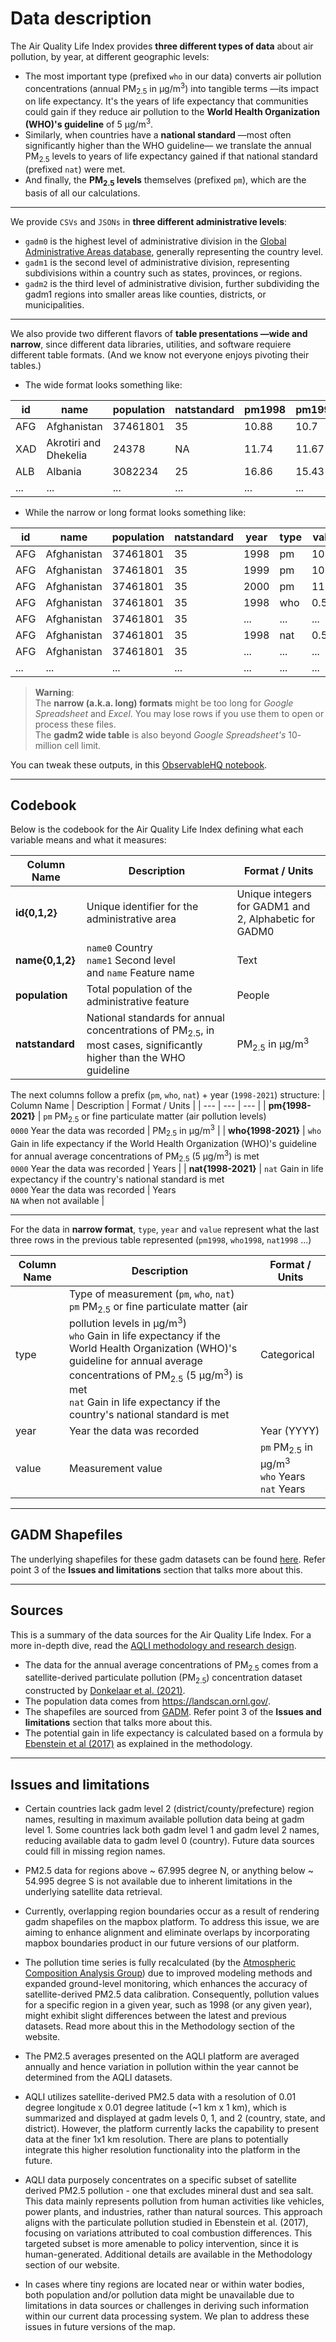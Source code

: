# Data description
The Air Quality Life Index provides **three different types of data** about air pollution, by year, at different geographic levels:
* The most important type (prefixed `who` in our data) converts air pollution concentrations (annual PM<sub>2.5</sub> in µg/m<sup>3</sup>) into tangible terms —its impact on life expectancy. It's the years of life expectancy that communities could gain if they reduce air pollution to the **World Health Organization (WHO)'s guideline** of 5 µg/m<sup>3</sup>.
* Similarly, when countries have a **national standard** —most often significantly higher than the WHO guideline— we translate the annual PM<sub>2.5</sub> levels to years of life expectancy gained if that national standard (prefixed `nat`) were met.
* And finally, the **PM<sub>2.5</sub> levels** themselves (prefixed `pm`), which are the basis of all our calculations.

---

We provide `CSVs` and `JSONs` in **three different administrative levels**:

* `gadm0` is the highest level of administrative division in the [Global Administrative Areas database](https://gadm.org/), generally representing the country level.
* `gadm1` is the second level of administrative division, representing subdivisions within a country such as states, provinces, or regions. 
* `gadm2` is the third level of administrative division, further subdividing the gadm1 regions into smaller areas like counties, districts, or municipalities.

---

We also provide two different flavors of **table presentations —wide and narrow**, since different data libraries, utilities, and software requiere different table formats. (And we know not everyone enjoys pivoting their tables.)

* The wide format looks something like: 

| id | name | population | natstandard | pm1998 | pm1999 | pm2000 | pm2001 | pm2002 | ... | nat1998 | nat1999 | nat2000 | nat2001 | nat2002 |
| --- | --- | --- | --- | --- | --- | --- | --- | --- | --- | --- | --- | --- | --- | --- |
| AFG | Afghanistan | 37461801 | 35 | 10.88 | 10.7 | 11.88 | 13.89 | 13.58 | ... | 0 | 0 | 0 | 0 | 0 |
| XAD | Akrotiri and Dhekelia | 24378 | NA | 11.74 | 11.67 | 13.73 | 12.67 | 10.96 | ... | NA | NA | NA | NA | NA |
| ALB | Albania | 3082234 | 25 | 16.86 | 15.43 | 17.33 | 16.42 | 18.07 | ... | 0 | 0 | 0 | 0 | 0 |
| ... | ... | ... | ... | ... | ... | ... | ... | ... | ... | ... | ... | ... | ... | ... | ... |

* While the narrow or long format looks something like:

| id | name | population | natstandard | year | type | value |
| --- | --- | --- | --- | --- | --- | --- |
| AFG | Afghanistan | 37461801 | 35 | 1998 | pm | 10.88 |
| AFG | Afghanistan | 37461801 | 35 | 1999 | pm | 10.7 |
| AFG | Afghanistan | 37461801 | 35 | 2000 | pm | 11.88 |
| AFG | Afghanistan | 37461801 | 35 | 1998 | who | 0.58 |
| AFG | Afghanistan | 37461801 | 35 | ... | ... | ... |
| AFG | Afghanistan | 37461801 | 35 | 1998 | nat | 0.56 |
| AFG | Afghanistan | 37461801 | 35 | ... | ... | ... |
| ... | ... | ... | ... | ... | ... | ... | ... |

> **Warning**: <br> The **narrow (a.k.a. long) formats** might be too long for *Google Spreadsheet* and *Excel*. You may lose rows if you use them to open or process these files.<br>The **gadm2 wide table** is also beyond *Google Spreadsheet's* 10- million cell limit.

You can tweak these outputs, in this [ObservableHQ notebook](https://observablehq.com/@fndvit/wide-and-narrow-formats-off-the-csvs).

---
## Codebook
Below is the codebook for the Air Quality Life Index defining what each variable means and what it measures:

| Column Name | Description | Format / Units |
| --- | --- | --- |
| **id{0,1,2}** | Unique identifier for the administrative area | Unique integers for GADM1 and 2, Alphabetic for GADM0 |
| **name{0,1,2}** | `name0` Country<br/>`name1` Second level<br/>  and `name` Feature name | Text |
| **population** | Total population of the administrative feature | People |
| **natstandard** | National standards for annual concentrations of PM<sub>2.5</sub>, in most cases, significantly higher than the WHO guideline | PM<sub>2.5</sub> in µg/m<sup>3</sup> |

The next columns follow a prefix (`pm`, `who`, `nat`) + year (`1998-2021`) structure:
| Column Name | Description | Format / Units |
| --- | --- | --- |
| **pm{1998-2021}** | `pm` PM<sub>2.5</sub> or fine particulate matter (air pollution levels) <br/>`0000` Year the data was recorded | PM<sub>2.5</sub> in µg/m<sup>3</sup> |
| **who{1998-2021}** | `who` Gain in life expectancy if the World Health Organization (WHO)'s guideline for annual average concentrations of PM<sub>2.5</sub> (5 µg/m<sup>3</sup>) is met <br/>`0000` Year the data was recorded | Years |
| **nat{1998-2021}** | `nat` Gain in life expectancy if the country's national standard is met<br/>`0000` Year the data was recorded | Years<br/>`NA` when not available |

---

For the data in **narrow format**, `type`, `year` and `value` represent what the last three rows in the previous table represented (`pm1998`, `who1998`, `nat1998` ...)

| Column Name | Description | Format / Units |
| --- | --- | --- |
| type | Type of measurement (`pm`, `who`, `nat`)<br/> `pm` PM<sub>2.5</sub> or fine particulate matter (air pollution levels in µg/m<sup>3</sup>) <br/>`who` Gain in life expectancy if the World Health Organization (WHO)'s guideline for annual average concentrations of PM<sub>2.5</sub> (5 µg/m<sup>3</sup>) is met <br/>`nat` Gain in life expectancy if the country's national standard is met | Categorical |
| year | Year the data was recorded | Year (YYYY) |
| value | Measurement value | `pm` PM<sub>2.5</sub> in µg/m<sup>3</sup> <br/>`who` Years <br/>`nat` Years |

---

## GADM Shapefiles
The underlying shapefiles for these gadm datasets can be found [here](https://uchicago.box.com/s/w0q0kmxhc1k2q5yuqexqgbd6ssjarg76). Refer point 3 of the **Issues and limitations** section that 
talks more about this.

---

## Sources
This is a summary of the data sources for the Air Quality Life Index. For a more in-depth dive, read the [AQLI methodology and research design](https://aqli.epic.uchicago.edu/about/methodology/). 

* The data for the annual average concentrations of PM<sub>2.5</sub> comes from a satellite-derived particulate pollution (PM<sub>2.5</sub>) concentration dataset constructed by [Donkelaar et al. (2021)](https://sites.wustl.edu/acag/datasets/surface-pm2-5/).
* The population data comes from https://landscan.ornl.gov/.
* The shapefiles are sourced from [GADM](https://gadm.org/download_world.html). Refer point 3 of the **Issues and limitations** section that talks more about this.
* The potential gain in life expectancy is calculated based on a formula by [Ebenstein et al (2017)](https://www.pnas.org/doi/full/10.1073/pnas.1616784114) as explained in the methodology.

---
## Issues and limitations
* Certain countries lack gadm level 2 (district/county/prefecture) region names, resulting in maximum available pollution data being at gadm level 1. Some countries lack both gadm level 1 and gadm level 2 names, reducing available data to gadm level 0 (country). Future data sources could fill in missing region names.

* PM2.5 data for regions above ~ 67.995 degree N, or anything below ~ 54.995 degree S is not available due to inherent limitations in the underlying satellite data retrieval.

* Currently, overlapping region boundaries occur as a result of rendering gadm shapefiles on the mapbox platform. To address this issue, we are aiming to enhance alignment and eliminate overlaps by incorporating mapbox boundaries product in our future versions of our platform.

* The pollution time series is fully recalculated (by the [Atmospheric Composition Analysis Group](https://sites.wustl.edu/acag/datasets/surface-pm2-5/)) due to improved modeling methods and expanded ground-level monitoring, which enhances the accuracy of satellite-derived PM2.5 data calibration. Consequently, pollution values for a specific region in a given year, such as 1998 (or any given year), might exhibit slight differences between the latest and previous datasets. Read more about this in the Methodology section of the website.

* The PM2.5 averages presented on the AQLI platform are averaged annually and hence variation in pollution within the year cannot be determined from the AQLI datasets.

* AQLI utilizes satellite-derived PM2.5 data with a resolution of 0.01 degree longitude x 0.01 degree latitude (~1 km x 1 km), which is summarized and displayed at gadm levels 0, 1, and 2 (country, state, and district). However, the platform currently lacks the capability to present data at the finer 1x1 km resolution. There are plans to potentially integrate this higher resolution functionality into the platform in the future.

* AQLI data purposely concentrates on a specific subset of satellite derived PM2.5 pollution - one that excludes mineral dust and sea salt. This data mainly represents pollution from human activities like vehicles, power plants, and industries, rather than natural sources. This approach aligns with the particulate pollution studied in Ebenstein et al. (2017), focusing on variations attributed to coal combustion differences. This targeted subset is more amenable to policy intervention, since it is human-generated. Additional details are available in the Methodology section of our website.

* In cases where tiny regions are located near or within water bodies, both population and/or pollution data might be unavailable due to limitations in data sources or challenges in deriving such information within our current data processing system. We plan to address these issues in future versions of the map.   
 
 
